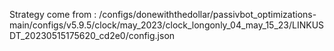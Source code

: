 Strategy come from : /configs/donewiththedollar/passivbot_optimizations-main/configs/v5.9.5/clock/may_2023/clock_longonly_04_may_15_23/LINKUSDT_20230515175620_cd2e0/config.json
